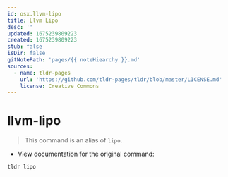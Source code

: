 ```yaml
---
id: osx.llvm-lipo
title: Llvm Lipo
desc: ''
updated: 1675239809223
created: 1675239809223
stub: false
isDir: false
gitNotePath: 'pages/{{ noteHiearchy }}.md'
sources:
  - name: tldr-pages
    url: 'https://github.com/tldr-pages/tldr/blob/master/LICENSE.md'
    license: Creative Commons
---
```

# llvm-lipo

> This command is an alias of `lipo`.

- View documentation for the original command:

`tldr lipo`

